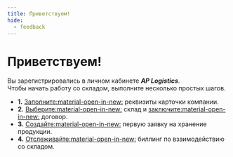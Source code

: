 ```yaml
---
title: Приветствуем!
hide:
  - feedback
---
```

<head>
<!-- Google tag (gtag.js) -->
<script async src="https://www.googletagmanager.com/gtag/js?id=G-FYVP33C6EY"></script>
<script>
  window.dataLayer = window.dataLayer || [];
  function gtag(){dataLayer.push(arguments);}
  gtag('js', new Date());

  gtag('config', 'G-FYVP33C6EY');
</script>

<body>
<!-- Yandex.Metrika counter -->
<script type="text/javascript" >
   (function(m,e,t,r,i,k,a){m[i]=m[i]||function(){(m[i].a=m[i].a||[]).push(arguments)};
   m[i].l=1*new Date();
   for (var j = 0; j < document.scripts.length; j++) {if (document.scripts[j].src === r) { return; }}
   k=e.createElement(t),a=e.getElementsByTagName[t](0),k.async=1,k.src=r,a.parentNode.insertBefore(k,a)})
   (window, document, "script", "https://mc.yandex.ru/metrika/tag.js", "ym");

   ym(103210143, "init", {
        clickmap:true,
        trackLinks:true,
        accurateTrackBounce:true,
        webvisor:true
   });
</script>
<noscript><div><img src="https://mc.yandex.ru/watch/103210143" style="position:absolute; left:-9999px;" alt="" /></div></noscript>
<!-- /Yandex.Metrika counter -->
</body>
</head>

# Приветствуем!

Вы зарегистрировались в личном кабинете <em><b>AP Logistics</b></em>.  
Чтобы начать работу со cкладом, выполните несколько простых шагов.

<div class="grid cards" markdown>

- __1.__ [Заполните:material-open-in-new:](start.md/#__tabbed_1_1) реквизиты карточки компании.
- __2.__ [Выберите:material-open-in-new:](start.md/#__tabbed_1_2) склад и [заключите:material-open-in-new:](start.md/#__tabbed_1_3) договор.
- __3.__ [Создайте:material-open-in-new:](warehouse-request.md) первую заявку на хранение продукции.
- __4.__ [Отслеживайте:material-open-in-new:](start.md/#__tabbed_1_4) биллинг по взаимодействию со складом.

</div>

